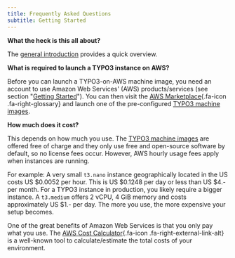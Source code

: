 ```yaml
---
title: Frequently Asked Questions
subtitle: Getting Started
---
```


**What the heck is this all about?**

The [general introduction](../getting-started/introduction.md) provides a quick overview.

**What is required to launch a TYPO3 instance on AWS?**

Before you can launch a TYPO3-on-AWS machine image, you need an account to use Amazon Web Services' (AWS) products/services (see section "[Getting Started](../getting-started/index.md)"). You can then visit the [AWS Marketplace](../miscellaneous/glossary.md#awsmarketplace){.fa-icon .fa-right-glossary} and launch one of the pre-configured [TYPO3 machine images](../machine-images/index.md).

**How much does it cost?**

This depends on how much you use. The [TYPO3 machine images](../machine-images/index.md) are offered free of charge and they only use free and open-source software by default, so no license fees occur. However, AWS hourly usage fees apply when instances are running.

For example: A very small `t3.nano` instance geographically located in the US costs US $0.0052 per hour. This is US $0.1248 per day or less than US $4.- per month. For a TYPO3 instance in production, you likely require a bigger instance. A `t3.medium` offers 2 vCPU, 4 GiB memory and costs approximately US $1.- per day. The more you use, the more expensive your setup becomes.

One of the great benefits of Amazon Web Services is that you only pay what you use. The [AWS Cost Calculator](https://calculator.s3.amazonaws.com/index.html){.fa-icon .fa-right-external-link-alt} is a well-known tool to calculate/estimate the total costs of your environment.
